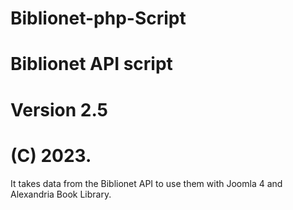 # Biblionet-php-Script
# Biblionet API script
# Version 2.5
# (C) 2023.
It takes data from the Biblionet API to use them with Joomla 4 and Alexandria Book Library.
